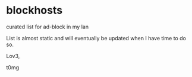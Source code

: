 # blockhosts
curated list for ad-block in my lan

List is almost static and will eventually be updated when I have time to do so.

Lov3,

t0mg
